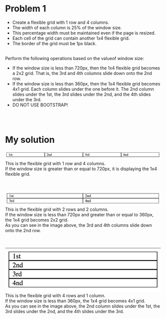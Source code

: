 # Problem 1

- Create a flexible grid with 1 row and 4 columns.
- The width of each column is 25% of the window size. 
- This percentage width must be maintained even if the page is resized.
- Each cell of the grid can contain another 1x4 flexible grid.
- The border of the grid must be 1px black.

</br>
Perform the following operations based on the valueof window size:

- If the window size is less than 720px, then the 1x4 flexible grid becomes a 2x2 grid. That is, the 3rd and 4th columns slide down onto the 2nd row.
- If the window size is less than 360px, then the 1x4 flexible grid becomes 4x1 grid. Each column slides under the one before it. The 2nd column slides under the 1st, the 3rd slides under the 2nd, and the 4th slides under the 3rd.
- DO NOT USE BOOTSTRAP!

</br></br>

# My solution
![Sketch](/images/1x4.png)
This is the flexible grid with 1 row and 4 columns.</br>
If the window size is greater than or equal to 720px, it is displaying the 1x4 flexible grid.
</br></br></br>

![Sketch](/images/2x2.png)
This is the flexible grid with 2 rows and 2 columns.</br>
If the window size is less than 720px and greater than or equal to 360px, the 1x4 grid becomes 2x2 grid.</br>
As you can see in the image above, the 3rd and 4th columns slide down onto the 2nd row.
</br></br></br>

![Sketch](/images/4x1.png)</br>
This is the flexible grid with 4 rows and 1 column.</br>
If the window size is less than 360px, the 1x4 grid becomes 4x1 grid.</br>
As you can see in the image above, the 2nd column slides under the 1st, the 3rd slides under the 2nd, and the 4th slides under the 3rd.
